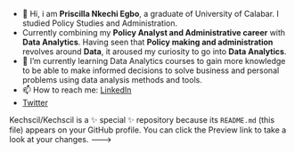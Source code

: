 - 👋 Hi, i am **Priscilla Nkechi Egbo**, a graduate of University of Calabar. I studied Policy Studies and Administration.
- Currently combining my **Policy Analyst and Administrative career** with **Data Analytics**. Having seen that **Policy making and administration** revolves around **Data**, it aroused my curiosity to go into **Data Analytics**.
- 🌱 I’m currently learning Data Analytics courses to gain more knowledge to be able to make informed decisions to solve business and personal problems using data analysis methods and tools.
- 📫 How to reach me: [LinkedIn](https://www.linkedin.com/in/priscilla-nkechi-egbo-57bb39267)
- [Twitter](https://twitter.com/PriscillaNkechi?t=nRr6R3KTuu5uNrhmoXC_Kg&s=08)

Kechscil/Kechscil is a ✨ special ✨ repository because its `README.md` (this file) appears on your GitHub profile.
You can click the Preview link to take a look at your changes.
--->
